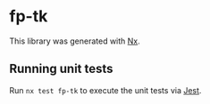 # fp-tk

This library was generated with [Nx](https://nx.dev).

## Running unit tests

Run `nx test fp-tk` to execute the unit tests via [Jest](https://jestjs.io).
